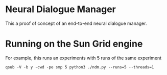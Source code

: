 # Neural Dialogue Manager

This a proof of concept of an end-to-end neural dialogue manager.


# Running on the Sun Grid engine

For example, this runs an experiments with 5 runs of the same experiment
   
    qsub -V -b y -cwd -pe smp 5 python3 ./ndm.py --runs=5 --threads=1
